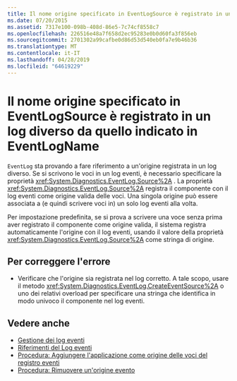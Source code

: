 ```yaml
---
title: Il nome origine specificato in EventLogSource è registrato in un log diverso da quello indicato in EventLogName
ms.date: 07/20/2015
ms.assetid: 7317e100-098b-408d-86e5-7c74cf8558c7
ms.openlocfilehash: 226516e48a7f658d2ec95283e0b0d60fa3f856eb
ms.sourcegitcommit: 2701302a99cafbe0d86d53d540eb0fa7e9b46b36
ms.translationtype: MT
ms.contentlocale: it-IT
ms.lasthandoff: 04/28/2019
ms.locfileid: "64619229"
---
```

# <a name="source-name-specified-in-eventlogsource-is-registered-to-a-log-other-than-that-specified-in-eventlogname"></a>Il nome origine specificato in EventLogSource è registrato in un log diverso da quello indicato in EventLogName
`EventLog` sta provando a fare riferimento a un'origine registrata in un log diverso. Se si scrivono le voci in un log eventi, è necessario specificare la proprietà <xref:System.Diagnostics.EventLog.Source%2A> . La proprietà <xref:System.Diagnostics.EventLog.Source%2A> registra il componente con il log eventi come origine valida delle voci. Una singola origine può essere associata a (e quindi scrivere voci in) un solo log eventi alla volta.  
  
 Per impostazione predefinita, se si prova a scrivere una voce senza prima aver registrato il componente come origine valida, il sistema registra automaticamente l'origine con il log eventi, usando il valore della proprietà <xref:System.Diagnostics.EventLog.Source%2A> come stringa di origine.  
  
## <a name="to-correct-this-error"></a>Per correggere l'errore  
  
- Verificare che l'origine sia registrata nel log corretto. A tale scopo, usare il metodo <xref:System.Diagnostics.EventLog.CreateEventSource%2A> o uno dei relativi overload per specificare una stringa che identifica in modo univoco il componente nel log eventi.  
  
## <a name="see-also"></a>Vedere anche

- [Gestione dei log eventi](https://docs.microsoft.com/previous-versions/visualstudio/visual-studio-2008/4f69axw4(v=vs.90))
- [Riferimenti del Log eventi](https://docs.microsoft.com/previous-versions/visualstudio/visual-studio-2008/k43k9z2a(v=vs.90))
- [Procedura: Aggiungere l'applicazione come origine delle voci del registro eventi](https://docs.microsoft.com/previous-versions/visualstudio/visual-studio-2008/xz73e171(v=vs.90))
- [Procedura: Rimuovere un'origine evento](https://docs.microsoft.com/previous-versions/visualstudio/visual-studio-2008/k57466fc(v=vs.90))
